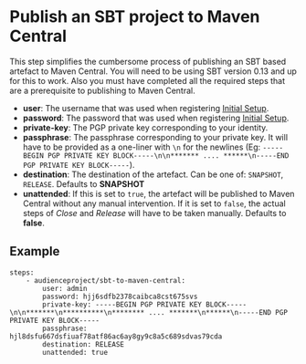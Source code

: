 # Publish an SBT project to Maven Central

This step simplifies the cumbersome process of publishing an SBT based artefact to Maven Central. You will need to be using SBT version 0.13 and up for this to work. Also you must have completed all the required steps that are a prerequisite to publishing to Maven Central.

* **user**: The username that was used when registering [Initial Setup](http://central.sonatype.org/pages/ossrh-guide.html#initial-setup).
* **password**: The password that was used when registering [Initial Setup](http://central.sonatype.org/pages/ossrh-guide.html#initial-setup).
* **private-key**: The PGP private key corresponding to your identity.
* **passphrase**: The passphrase corresponding to your private key. It will have to be provided as a one-liner with `\n` for the newlines (Eg: `-----BEGIN PGP PRIVATE KEY BLOCK-----\n\n******* .... ******\n-----END PGP PRIVATE KEY BLOCK-----`).
* **destination**: The destination of the artefact. Can be one of: `SNAPSHOT`, `RELEASE`. Defaults to **SNAPSHOT**
* **unattended**: If this is set to `true`, the artefact will be published to Maven Central without any manual intervention. If it is set to `false`, the actual steps of _Close_ and _Release_ will have to be taken manually. Defaults to **false**.

## Example

```
steps:
    - audienceproject/sbt-to-maven-central:
        user: admin
        password: hjj6sdfb2378caibca8cst675svs
        private-key: -----BEGIN PGP PRIVATE KEY BLOCK-----\n\n*******\n**********\n******** .... *******\n******\n-----END PGP PRIVATE KEY BLOCK-----
        passphrase: hjl8dsfu667dsfiuaf78atf86ac6ay8gy9c8a5c689sdvas79cda
        destination: RELEASE
        unattended: true
```
